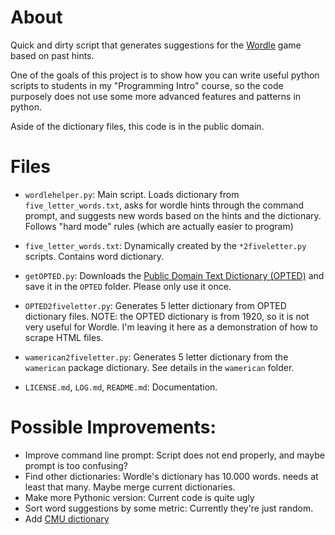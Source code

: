 # About

Quick and dirty script that generates suggestions for the [Wordle](https://www.powerlanguage.co.uk/wordle) game based on past hints.

One of the goals of this project is to show how you can write useful python scripts to students in my "Programming Intro" course, so the code purposely does not use some more advanced features and patterns in python.

Aside of the dictionary files, this code is in the public domain.

# Files

- `wordlehelper.py`: Main script. Loads dictionary from `five_letter_words.txt`, asks for wordle hints through the command prompt, and suggests new words based on the hints and the dictionary. Follows "hard mode" rules (which are actually easier to program)
- `five_letter_words.txt`: Dynamically created by the `*2fiveletter.py` scripts. Contains word dictionary.

- `getOPTED.py`: Downloads the [Public Domain Text Dictionary (OPTED)](https://www.mso.anu.edu.au/~ralph/OPTED/) and save it in the `OPTED` folder. Please only use it once.
- `OPTED2fiveletter.py`: Generates 5 letter dictionary from OPTED dictionary files. NOTE: the OPTED dictionary is from 1920, so it is not very useful for Wordle. I'm leaving it here as a demonstration of how to scrape HTML files.

- `wamerican2fiveletter.py`: Generates 5 letter dictionary from the `wamerican` package dictionary. See details in the `wamerican` folder.

- `LICENSE.md`, `LOG.md`, `README.md`: Documentation.


# Possible Improvements:

- Improve command line prompt: Script does not end properly, and maybe prompt is too confusing?
- Find other dictionaries: Wordle's dictionary has 10.000 words. needs at least that many. Maybe merge current dictionaries.
- Make more Pythonic version: Current code is quite ugly
- Sort word suggestions by some metric: Currently they're just random.
- Add [CMU dictionary](http://svn.code.sf.net/p/cmusphinx/code/trunk/cmudict/)
